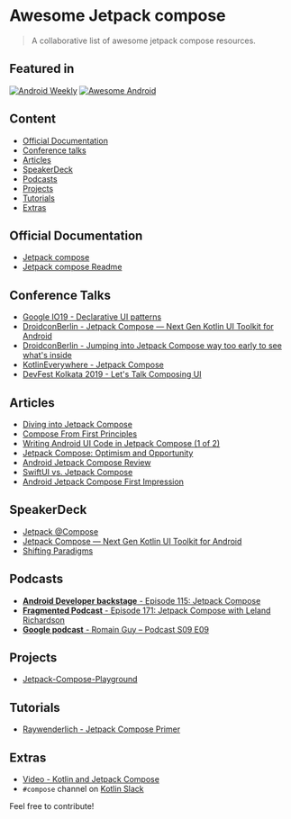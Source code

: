 # Awesome Jetpack compose
> A collaborative list of awesome jetpack compose resources.

## Featured in
[![Android Weekly](https://img.shields.io/badge/Android%20Weekly-378-blue)](https://androidweekly.net/issues/issue-378)
[![Awesome Android](https://img.shields.io/badge/Awesome%20Android-169-green)](https://android.libhunt.com/newsletter/169)

## Content
- [Official Documentation](#Official-Documentation)
- [Conference talks](#Conference-talks)
- [Articles](#Articles) 
- [SpeakerDeck](#SpeakerDeck)
- [Podcasts](#Podcasts)
- [Projects](#Projects)
- [Tutorials](#Tutorials)
- [Extras](#Extras)

## Official Documentation
- [Jetpack compose](https://developer.android.com/jetpack/compose)
- [Jetpack compose Readme](https://android.googlesource.com/platform/frameworks/support/+/refs/heads/androidx-master-dev/ui/README.md)

## Conference Talks
- [Google IO19 - Declarative UI patterns](https://youtu.be/VsStyq4Lzxo)
- [DroidconBerlin - Jetpack Compose — Next Gen Kotlin UI Toolkit for Android](https://www.droidcon.com/media-detail?video=353079951)
- [DroidconBerlin -  Jumping into Jetpack Compose way too early to see what's inside](https://www.droidcon.com/media-detail?video=352686988)
- [KotlinEverywhere - Jetpack Compose](https://www.youtube.com/watch?v=I5zRmCheVVg)
- [DevFest Kolkata 2019 - Let's Talk Composing UI](https://www.youtube.com/watch?v=kfNC-MKAGzc)

## Articles
- [Diving into Jetpack Compose](https://medium.com/q42-engineering/android-jetpack-compose-895b7fd04bf4)
- [Compose From First Principles](http://intelligiblebabble.com/compose-from-first-principles/)
- [Writing Android UI Code in Jetpack Compose (1 of 2)](https://www.rivu.dev/writing-android-ui-code-in-jetpack-compose/)
- [Jetpack Compose: Optimism and Opportunity](https://commonsware.com/blog/2019/06/04/jetpack-compose-optimism-opportunity.html)
- [Android Jetpack Compose Review](https://blog.karumi.com/android-jetpack-compose-review/)
- [SwiftUI vs. Jetpack Compose](https://quickbirdstudios.com/blog/swiftui-vs-android-jetpack-compose/)
- [Android Jetpack Compose First Impression](https://weekly-geekly.github.io/articles/461101/index.html)

## SpeakerDeck
- [Jetpack @Compose](https://speakerdeck.com/ragunathjawahar/jetpack-compose-next-gen-kotlin-ui-toolkit-for-android)
- [Jetpack Compose — Next Gen Kotlin UI Toolkit for Android](https://speakerdeck.com/ragunathjawahar/jetpack-compose-next-gen-kotlin-ui-toolkit-for-android-7f94e1f2-d99c-427c-a09e-e0d219d1aa22)
- [Shifting Paradigms](https://speakerdeck.com/ragunathjawahar/shifting-paradigms)

## Podcasts
- [**Android Developer backstage** - Episode 115: Jetpack Compose](http://androidbackstage.blogspot.com/2019/06/episode-115-jetpack-compose.html)
- [**Fragmented Podcast** - Episode 171: Jetpack Compose with Leland Richardson](https://fragmentedpodcast.com/episodes/172/)
- [**Google podcast** - Romain Guy – Podcast S09 E09](https://podcasts.google.com/?feed=aHR0cHM6Ly93d3cucmF5d2VuZGVybGljaC5jb20vY2F0ZWdvcnkvcG9kY2FzdC9mZWVk&episode=aHR0cHM6Ly93d3cucmF5d2VuZGVybGljaC5jb20vP3A9MjMxMjI0&hl=en-IN&ep=6&at=1567914736470)

## Projects
- [Jetpack-Compose-Playground](https://github.com/Foso/Jetpack-Compose-Playground)


## Tutorials
- [Raywenderlich - Jetpack Compose Primer](https://www.raywenderlich.com/3604589-jetpack-compose-primer/lessons/1)

## Extras
- [Video - Kotlin and Jetpack Compose](https://www.youtube.com/watch?v=KjQU_QrlbEI)
- `#compose` channel on [Kotlin Slack](https://surveys.jetbrains.com/s3/kotlin-slack-sign-up)

Feel free to contribute!
